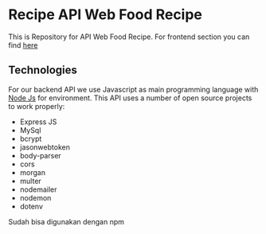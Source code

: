 # Recipe API Web Food Recipe

This is Repository for API Web Food Recipe. For frontend section you can find [here](https://github.com/Leha-leha/Food-Recipe)

## Technologies

For our backend API we use Javascript as main programming language with [Node Js](https://nodejs.org/en/) for environment.
This API uses a number of open source projects to work properly:

* Express JS 
* MySql 
* bcrypt 
* jasonwebtoken 
* body-parser
* cors
* morgan
* multer
* nodemailer
* nodemon
* dotenv


Sudah bisa digunakan dengan npm

